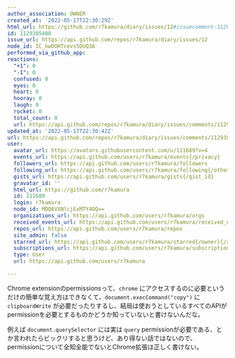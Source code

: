 ```yaml
---
author_association: OWNER
created_at: '2022-05-17T22:30:29Z'
html_url: https://github.com/r7kamura/diary/issues/12#issuecomment-1129385408
id: 1129385408
issue_url: https://api.github.com/repos/r7kamura/diary/issues/12
node_id: IC_kwDOHTcevs5DUQ3A
performed_via_github_app: 
reactions:
  "+1": 0
  "-1": 0
  confused: 0
  eyes: 0
  heart: 0
  hooray: 0
  laugh: 0
  rocket: 0
  total_count: 0
  url: https://api.github.com/repos/r7kamura/diary/issues/comments/1129385408/reactions
updated_at: '2022-05-17T22:30:42Z'
url: https://api.github.com/repos/r7kamura/diary/issues/comments/1129385408
user:
  avatar_url: https://avatars.githubusercontent.com/u/111689?v=4
  events_url: https://api.github.com/users/r7kamura/events{/privacy}
  followers_url: https://api.github.com/users/r7kamura/followers
  following_url: https://api.github.com/users/r7kamura/following{/other_user}
  gists_url: https://api.github.com/users/r7kamura/gists{/gist_id}
  gravatar_id: ''
  html_url: https://github.com/r7kamura
  id: 111689
  login: r7kamura
  node_id: MDQ6VXNlcjExMTY4OQ==
  organizations_url: https://api.github.com/users/r7kamura/orgs
  received_events_url: https://api.github.com/users/r7kamura/received_events
  repos_url: https://api.github.com/users/r7kamura/repos
  site_admin: false
  starred_url: https://api.github.com/users/r7kamura/starred{/owner}{/repo}
  subscriptions_url: https://api.github.com/users/r7kamura/subscriptions
  type: User
  url: https://api.github.com/users/r7kamura

---
```

Chrome extensionのpermissionsって、`chrome` にアクセスするのに必要というだけの簡単な覚え方はできなくて、`document.execCommand("copy")` に `clipboardWrite` が必要だったりするし、結局は使おうとしているすべてのAPIがpermissionを必要とするものかどうか知っていないと書けないんだな。

例えば `document.querySelector` には実は `query` permissionが必要である、とか言われたらビックリすると思うけど、あり得ない話ではないので、permissionについて全知全能でないとChrome拡張は正しく書けない。